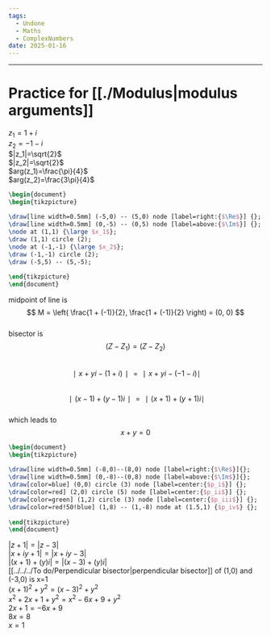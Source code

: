 ```yaml
---
tags:
  - Undone
  - Maths
  - ComplexNumbers
date: 2025-01-16
---
```

---  
# Practice for [[./Modulus|modulus arguments]]  
$z_1=1+i$  
$z_2=-1-i$  
$|z_1|=\sqrt{2}$  
$|z_2|=\sqrt{2}$  
$arg(z_1)=\frac{\pi}{4}$  
$arg(z_2)=\frac{3\pi}{4}$  
  
  
```tikz  
\begin{document}  
\begin{tikzpicture}  
  
\draw[line width=0.5mm] (-5,0) -- (5,0) node [label=right:{$\Re$}] {};  
\draw[line width=0.5mm] (0,-5) -- (0,5) node [label=above:{$\Im$}] {};  
\node at (1,1) {\large $x_1$};  
\draw (1,1) circle (2);  
\node at (-1,-1) {\large $x_2$};  
\draw (-1,-1) circle (2);  
\draw (-5,5) -- (5,-5);  
  
\end{tikzpicture}  
\end{document}  
```  
  
midpoint of line is $$ M = \left( \frac{1 + (-1)}{2}, \frac{1 + (-1)}{2} \right) = (0, 0) $$  
bisector is $$ (Z - Z_1) = (Z - Z_2) $$  
$$∣x+yi−(1+i)∣=∣x+yi−(−1−i)∣$$  
$$∣(x−1)+(y−1)i∣=∣(x+1)+(y+1)i∣$$  
which leads to $$x+y=0$$  
  
```tikz  
\begin{document}  
\begin{tikzpicture}  
  
\draw[line width=0.5mm] (-8,0)--(8,0) node [label=right:{$\Re$}]{};  
\draw[line width=0.5mm] (0,-8)--(0,8) node [label=above:{$\Im$}]{};  
\draw[color=blue] (0,0) circle (3) node [label=center:{$p_i$}] {};  
\draw[color=red] (2,0) circle (5) node [label=center:{$p_ii$}] {};  
\draw[color=green] (1,2) circle (3) node [label=center:{$p_iii$}] {};  
\draw[color=red!50!blue] (1,8) -- (1,-8) node at (1.5,1) {$p_iv$} {};  
  
\end{tikzpicture}  
\end{document}  
```  
$|z+1|=|z-3|$  
$|x+iy+1|=|x+iy-3|$  
$|(x+1)+(y)i|=|(x-3)+(y)i|$  
[[../../../To do/Perpendicular bisector|perpendicular bisector]] of (1,0) and (-3,0) is x=1  
$(x+1)^2+y^2=(x-3)^2+y^2$  
$x^2+2x+1+y^2=x^2-6x+9+y^2$  
$2x+1=-6x+9$  
$8x=8$  
$x=1$  
